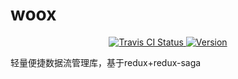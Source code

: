 # woox

<p align="center">
<a href="https://travis-ci.org/WoolYang/woox">
<img src="https://travis-ci.org/WoolYang/woox.svg?branch=master" alt="Travis CI Status"/>
</a>
<a href="https://www.npmjs.com/package/woox"><img src="https://img.shields.io/npm/v/woox.svg" alt="Version"></a>
</p> 

轻量便捷数据流管理库，基于redux+redux-saga
